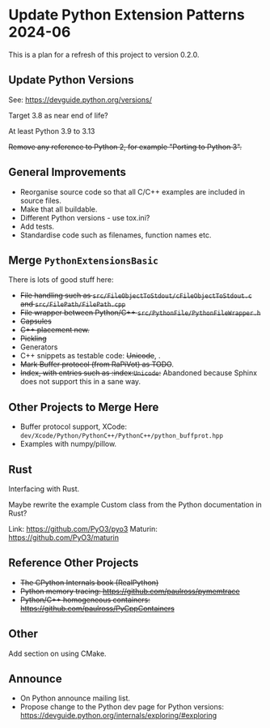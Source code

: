 # Update Python Extension Patterns 2024-06

This is a plan for a refresh of this project to version 0.2.0.

## Update Python Versions

See: https://devguide.python.org/versions/

Target 3.8 as near end of life?

At least Python 3.9 to 3.13

~~Remove any reference to Python 2, for example "Porting to Python 3".~~

## General Improvements

- Reorganise source code so that all C/C++ examples are included in source files.
- Make that all buildable.
- Different Python versions - use tox.ini?
- Add tests.
- Standardise code such as filenames, function names etc.

## Merge `PythonExtensionsBasic`

There is lots of good stuff here:

- ~~File handling such as `src/FileObjectToStdout/cFileObjectToStdout.c` and `src/FilePath/FilePath.cpp`~~
- ~~File wrapper between Python/C++ `src/PythonFile/PythonFileWrapper.h`~~
- ~~Capsules~~
- ~~C++ placement new.~~
- ~~Pickling~~
- Generators
- C++ snippets as testable code: ~~Unicode~~, .
- ~~Mark Buffer protocol (from RaPiVot) as TODO~~.
- ~~Index, with entries such as :index:`Unicode`:~~ Abandoned because Sphinx does not support this in a sane way.

## Other Projects to Merge Here

- Buffer protocol support, XCode: `dev/Xcode/Python/PythonC++/PythonC++/python_buffprot.hpp`
- Examples with numpy/pillow.

## Rust

Interfacing with Rust.

Maybe rewrite the example Custom class from the Python documentation in Rust?

Link: https://github.com/PyO3/pyo3
Maturin: https://github.com/PyO3/maturin


## Reference Other Projects

- ~~The CPython Internals book (RealPython)~~
- ~~Python memory tracing: https://github.com/paulross/pymemtrace~~
- ~~Python/C++ homogeneous containers: https://github.com/paulross/PyCppContainers~~


## Other

Add section on using CMake.

## Announce

- On Python announce mailing list.
- Propose change to the Python dev page for Python versions: https://devguide.python.org/internals/exploring/#exploring


